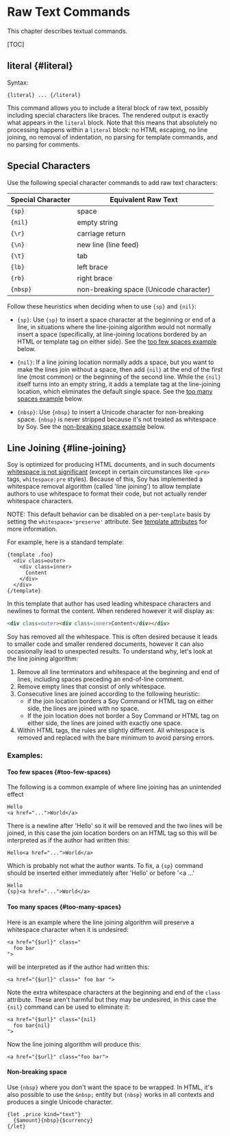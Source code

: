 # Raw Text Commands


<!--#include file="commands-blurb-include.md"-->

This chapter describes textual commands.

[TOC]

## literal {#literal}

Syntax:

```soy
{literal} ... {/literal}
```

This command allows you to include a literal block of raw text, possibly
including special characters like braces. The rendered output is exactly what
appears in the `literal` block. Note that this means that absolutely no
processing happens within a `literal` block: no HTML escaping, no line joining,
no removal of indentation, no parsing for template commands, and no parsing for
comments.

## Special Characters

Use the following special character commands to add raw text characters:

Special Character | Equivalent Raw Text
----------------- | --------------------------------------
`{sp}`            | space
`{nil}`           | empty string
`{\r}`            | carriage return
`{\n}`            | new line (line feed)
`{\t}`            | tab
`{lb}`            | left brace
`{rb}`            | right brace
`{nbsp}`          | non-breaking space (Unicode character)

Follow these heuristics when deciding when to use `{sp}` and `{nil}`:

-   `{sp}`: Use `{sp}` to insert a space character at the beginning or end of a
    line, in situations where the line-joining algorithm would not normally
    insert a space (specifically, at line-joining locations bordered by an HTML
    or template tag on either side). See the [too few spaces
    example](#too-few-spaces) below.

-   `{nil}`: If a line joining location normally adds a space, but you want to
    make the lines join without a space, then add `{nil}` at the end of the
    first line (most common) or the beginning of the second line. While the
    `{nil}` itself turns into an empty string, it adds a template tag at the
    line-joining location, which eliminates the default single space. See the
    [too many spaces example](#too-many-spaces) below.

-   `{nbsp}`: Use `{nbsp}` to insert a Unicode character for non-breaking space.
    `{nbsp}` is never stripped because it's not treated as whitespace by Soy.
    See the [non-breaking space example](#non-breaking-space) below.

## Line Joining {#line-joining}

Soy is optimized for producing HTML documents, and in such documents
[whitespace is not significant](https://www.w3.org/TR/html4/struct/text.html#h-9.1)
(except in certain circumstances like `<pre>` tags, `whitespace:pre` styles).
Because of this, Soy has implemented a whitespace removal algorithm (called
'line joining') to allow template authors to use whitespace to format their
code, but not actually render whitespace characters.

NOTE: This default behavior can be disabled on a per-`template` basis by setting
the `whitespace='preserve'` attribute. See
[template attributes](templates.md#template) for more information.

For example, here is a standard template:

```soy
{template .foo}
  <div class=outer>
    <div class=inner>
      Content
    </div>
  </div>
{/template}
```

In this template that author has used leading whitespace characters and newlines
to format the content. When rendered however it will display as:

```html
<div class=outer><div class=inner>Content</div></div>
```

Soy has removed all the whitespace. This is often desired because it leads to
smaller code and smaller rendered documents, however it can also occasionally
lead to unexpected results. To understand why, let's look at the line joining
algorithm:

1.  Remove all line terminators and whitespace at the beginning and end of
    lines, including spaces preceding an end-of-line comment.
1.  Remove empty lines that consist of only whitespace.
1.  Consecutive lines are joined according to the following heuristic:
    *   if the join location borders a Soy Command or HTML tag on either side,
        the lines are joined with no space.
    *   If the join location does not border a Soy Command or HTML tag on either
        side, the lines are joined with exactly one space.
1.  Within HTML tags, the rules are slightly different. All whitespace is
    removed and replaced with the bare minimum to avoid parsing errors.

### Examples:

#### Too few spaces {#too-few-spaces}

The following is a common example of where line joining has an unintended effect

```soy
Hello
<a href="...">World</a>
```

There is a newline after 'Hello' so it will be removed and the two lines will be
joined, in this case the join location borders on an HTML tag so this will be
interpreted as if the author had written this:

```soy
Hello<a href="...">World</a>
```

Which is probably not what the author wants. To fix, a `{sp}` command should be
inserted either immediately after 'Hello' or before '<a ...'

```soy
Hello
{sp}<a href="...">World</a>
```

#### Too many spaces {#too-many-spaces}

Here is an example where the line joining algorithm will preserve a whitespace
character when it is undesired:

```soy
<a href="{$url}" class="
  foo bar
">
```

will be interpreted as if the author had written this:

```soy
<a href="{$url}" class=" foo bar ">
```

Note the extra whitespace characters at the beginning and end of the `class`
attribute. These aren't harmful but they may be undesired, in this case the
`{nil}` command can be used to eliminate it:

```soy
<a href="{$url}" class="{nil}
  foo bar{nil}
">
```

Now the line joining algorithm will produce this:

```soy
<a href="{$url}" class="foo bar">
```

#### Non-breaking space

Use `{nbsp}` where you don't want the space to be wrapped. In HTML, it's also
possible to use the `&nbsp;` entity but `{nbsp}` works in all contexts and
produces a single Unicode character.

```soy
{let .price kind="text"}
  {$amount}{nbsp}{$currency}
{/let}
```
